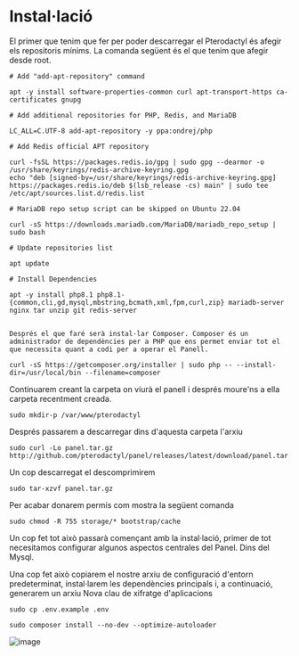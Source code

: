 # Instal·lació
El primer que tenim que fer per poder descarregar el Pterodactyl és afegir els repositoris mínims. La comanda següent és el que tenim que afegir desde root.


```
# Add "add-apt-repository" command

apt -y install software-properties-common curl apt-transport-https ca-certificates gnupg

# Add additional repositories for PHP, Redis, and MariaDB

LC_ALL=C.UTF-8 add-apt-repository -y ppa:ondrej/php

# Add Redis official APT repository

curl -fsSL https://packages.redis.io/gpg | sudo gpg --dearmor -o /usr/share/keyrings/redis-archive-keyring.gpg
echo "deb [signed-by=/usr/share/keyrings/redis-archive-keyring.gpg] https://packages.redis.io/deb $(lsb_release -cs) main" | sudo tee /etc/apt/sources.list.d/redis.list

# MariaDB repo setup script can be skipped on Ubuntu 22.04

curl -sS https://downloads.mariadb.com/MariaDB/mariadb_repo_setup | sudo bash

# Update repositories list

apt update

# Install Dependencies

apt -y install php8.1 php8.1-{common,cli,gd,mysql,mbstring,bcmath,xml,fpm,curl,zip} mariadb-server nginx tar unzip git redis-server


Després el que faré serà instal·lar Composer. Composer és un administrador de dependències per a PHP que ens permet enviar tot el que necessita quant a codi per a operar el Panell.

curl -sS https://getcomposer.org/installer | sudo php -- --install-dir=/usr/local/bin --filename=composer

```

Continuarem creant la carpeta on viurà el panell i després moure'ns a ella carpeta recentment creada.

```console
sudo mkdir-p /var/www/pterodactyl
```

Després passarem a descarregar dins d'aquesta carpeta l'arxiu

```console
sudo curl -Lo panel.tar.gz http://github.com/pterodactyl/panel/releases/latest/download/panel.tar.gz
```

Un cop descarregat el descomprimirem

```console
sudo tar-xzvf panel.tar.gz
```

Per acabar donarem permís com mostra la següent comanda
```console
sudo chmod -R 755 storage/* bootstrap/cache
```
Un cop fet tot això passarà començant amb la instal·lació, primer de tot necesitamos configurar algunos aspectos centrales del Panel. Dins del Mysql.

Una cop fet això copiarem el nostre arxiu de configuració d'entorn predeterminat, instal·larem les dependències principals i, a continuació, generarem un arxiu Nova clau de xifratge d'aplicacions

```console
sudo cp .env.example .env

sudo composer install --no-dev --optimize-autoloader
```
![image](https://github.com/Proyecto-Sintesi/configs/assets/165918288/fe587170-6919-451a-a320-9e8b1cd3d57d)


